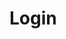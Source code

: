 ---
---

# Login

<div id="result"></div>

<script>

    const url = new URL(window.location.href);
    const error = url.searchParams.get('error');
    const code = url.searchParams.get('code');
    // get previous page

    if (error) {
        let errorText = '';
        errorText = '<h3>Error</h3>';
        // if we have previous, action the user to try again. If not then tell them to go back and try again
            errorText += `<p>There was an error logging you in. Please go back and try again.</p>`;
        document.getElementById('result').innerHTML = errorText;
    } else if (code) {
        let successText = '';
        successText = '<h3>Success</h3>';
        successText += '<p>Login successful. Please copy the code below and paste it into the client.</p>';
        successText += `<input type="text" value="${code}" readonly>`;
        // make a button to copy the code to clipboard
        successText += `<button onclick="navigator.clipboard.writeText('${code}')">Copy to clipboard</button>`;
        document.getElementById('result').innerHTML = successText;
    }

</script>

